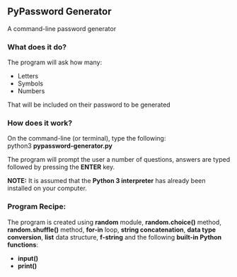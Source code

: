 ## PyPassword Generator
A command-line password generator

### What does it do?
The program will ask how many:
* Letters
* Symbols
* Numbers

That will be included on their password to be generated

### How does it work?
On the command-line (or terminal), type the following:<br>
python3 <b>pypassword-generator.py</b>

The program will prompt the user a number of questions, answers are typed followed by pressing the <b>ENTER</b> key.

<b>NOTE:</b> It is assumed that the <b>Python 3 interpreter</b> has already been installed on your computer.

### Program Recipe:
The program is created using <b>random</b> module, <b>random.choice()</b> method, <b>random.shuffle()</b> method, <b>for-in</b> loop, <b>string concatenation</b>, <b>data type conversion</b>, <b>list</b> data structure, <b>f-string</b> and the following <b>built-in Python functions</b>:
* <b>input()</b>
* <b>print()</b>
